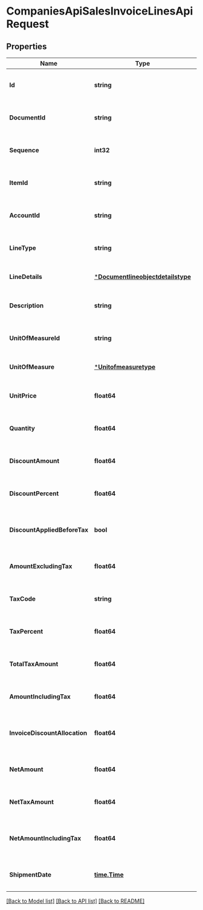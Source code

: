 # CompaniesApiSalesInvoiceLinesApiRequest

## Properties
Name | Type | Description | Notes
------------ | ------------- | ------------- | -------------
**Id** | **string** | The id property for the Dynamics 365 Business Central salesInvoiceLine entity | [optional] [default to null]
**DocumentId** | **string** | The documentId property for the Dynamics 365 Business Central salesInvoiceLine entity | [optional] [default to null]
**Sequence** | **int32** | The sequence property for the Dynamics 365 Business Central salesInvoiceLine entity | [optional] [default to null]
**ItemId** | **string** | The itemId property for the Dynamics 365 Business Central salesInvoiceLine entity | [optional] [default to null]
**AccountId** | **string** | The accountId property for the Dynamics 365 Business Central salesInvoiceLine entity | [optional] [default to null]
**LineType** | **string** | The lineType property for the Dynamics 365 Business Central salesInvoiceLine entity | [optional] [default to null]
**LineDetails** | [***Documentlineobjectdetailstype**](documentlineobjectdetailstype.md) |  | [optional] [default to null]
**Description** | **string** | The description property for the Dynamics 365 Business Central salesInvoiceLine entity | [optional] [default to null]
**UnitOfMeasureId** | **string** | The unitOfMeasureId property for the Dynamics 365 Business Central salesInvoiceLine entity | [optional] [default to null]
**UnitOfMeasure** | [***Unitofmeasuretype**](unitofmeasuretype.md) |  | [optional] [default to null]
**UnitPrice** | **float64** | The unitPrice property for the Dynamics 365 Business Central salesInvoiceLine entity | [optional] [default to null]
**Quantity** | **float64** | The quantity property for the Dynamics 365 Business Central salesInvoiceLine entity | [optional] [default to null]
**DiscountAmount** | **float64** | The discountAmount property for the Dynamics 365 Business Central salesInvoiceLine entity | [optional] [default to null]
**DiscountPercent** | **float64** | The discountPercent property for the Dynamics 365 Business Central salesInvoiceLine entity | [optional] [default to null]
**DiscountAppliedBeforeTax** | **bool** | The discountAppliedBeforeTax property for the Dynamics 365 Business Central salesInvoiceLine entity | [optional] [default to null]
**AmountExcludingTax** | **float64** | The amountExcludingTax property for the Dynamics 365 Business Central salesInvoiceLine entity | [optional] [default to null]
**TaxCode** | **string** | The taxCode property for the Dynamics 365 Business Central salesInvoiceLine entity | [optional] [default to null]
**TaxPercent** | **float64** | The taxPercent property for the Dynamics 365 Business Central salesInvoiceLine entity | [optional] [default to null]
**TotalTaxAmount** | **float64** | The totalTaxAmount property for the Dynamics 365 Business Central salesInvoiceLine entity | [optional] [default to null]
**AmountIncludingTax** | **float64** | The amountIncludingTax property for the Dynamics 365 Business Central salesInvoiceLine entity | [optional] [default to null]
**InvoiceDiscountAllocation** | **float64** | The invoiceDiscountAllocation property for the Dynamics 365 Business Central salesInvoiceLine entity | [optional] [default to null]
**NetAmount** | **float64** | The netAmount property for the Dynamics 365 Business Central salesInvoiceLine entity | [optional] [default to null]
**NetTaxAmount** | **float64** | The netTaxAmount property for the Dynamics 365 Business Central salesInvoiceLine entity | [optional] [default to null]
**NetAmountIncludingTax** | **float64** | The netAmountIncludingTax property for the Dynamics 365 Business Central salesInvoiceLine entity | [optional] [default to null]
**ShipmentDate** | [**time.Time**](time.Time.md) | The shipmentDate property for the Dynamics 365 Business Central salesInvoiceLine entity | [optional] [default to null]

[[Back to Model list]](../README.md#documentation-for-models) [[Back to API list]](../README.md#documentation-for-api-endpoints) [[Back to README]](../README.md)


